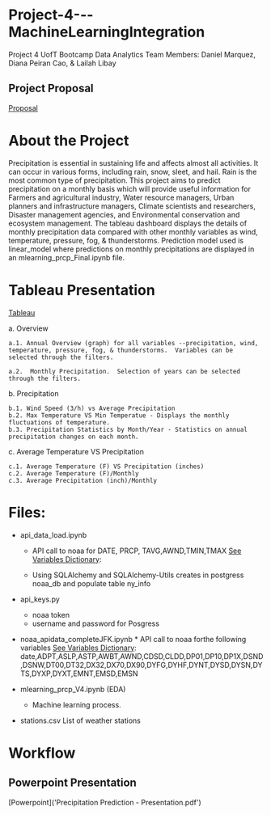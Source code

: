 # Project-4---MachineLearningIntegration
Project 4 UofT Bootcamp Data Analytics
Team Members: Daniel Marquez, Diana Peiran Cao, & Lailah Libay

## Project Proposal

[Proposal](/project_4_Proposal_V2.pdf)


     
# About the Project
  Precipitation is essential in sustaining life and affects almost all activities. It can occur in various forms, including rain, snow, sleet, and hail. Rain is the most common type of precipitation. 
  This project aims to predict precipitation on a monthly basis which will provide useful information for Farmers and agricultural industry, Water resource managers, Urban planners and infrastructure managers, Climate scientists and researchers, Disaster management agencies, and Environmental conservation and ecosystem management.  The tableau dashboard displays the details of monthly precipitation data compared with other  monthly variables as wind, temperature, pressure, fog, & thunderstorms. Prediction model used is linear_model where predictions on monthly precipitations are displayed in an mlearning_prcp_Final.ipynb file.

# Tableau Presentation
[Tableau](https://public.tableau.com/app/profile/peiran.cao/viz/NOAAWeather-JFK/Story1)

a. Overview

    a.1. Annual Overview (graph) for all variables --precipitation, wind, temperature, pressure, fog, & thunderstorms.  Variables can be selected through the filters.

    a.2.  Monthly Precipitation.  Selection of years can be selected through the filters.

b. Precipitation

    b.1. Wind Speed (3/h) vs Average Precipitation
    b.2. Max Temperature VS Min Temperatue - Displays the monthly fluctuations of temperature.
    b.3. Precipitation Statistics by Month/Year - Statistics on annual precipitation changes on each month. 

c. Average Temperature VS Precipitation
    
    c.1. Average Temperature (F) VS Precipitation (inches)
    c.2. Average Temperature (F)/Monthly
    c.3. Average Precipitation (inch)/Monthly


# Files:

* api_data_load.ipynb 

    * API call to noaa for DATE, PRCP, TAVG,AWND,TMIN,TMAX [See Variables Dictionary](/Resouces/GSOM_documentation.pdf):

    * Using SQLAlchemy and SQLAlchemy-Utils creates in postgress noaa_db and populate table ny_info 
* api_keys.py
    * noaa token
    * username and password for Posgress
     
* noaa_apidata_completeJFK.ipynb
        * API call to noaa forthe following variables [See Variables Dictionary](/Resouces/GSOM_documentation.pdf): date,ADPT,ASLP,ASTP,AWBT,AWND,CDSD,CLDD,DP01,DP10,DP1X,DSND,DSNW,DT00,DT32,DX32,DX70,DX90,DYFG,DYHF,DYNT,DYSD,DYSN,DYTS,DYXP,DYXT,EMNT,EMSD,EMSN
* mlearning_prcp_V4.ipynb (EDA)
    * Machine learning process.

* stations.csv
    List of weather stations


# Workflow

## Powerpoint Presentation
[Powerpoint]('Precipitation Prediction - Presentation.pdf')










 

